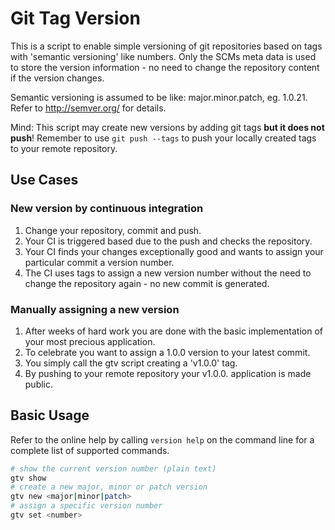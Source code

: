 Git Tag Version
===============
This is a script to enable simple versioning of git repositories based on tags with 'semantic versioning' like numbers. Only the SCMs meta data is used to store the version information - no need to change the repository content if the version changes.

Semantic versioning is assumed to be like: major.minor.patch, eg. 1.0.21. Refer to http://semver.org/ for details.

Mind: This script may create new versions by adding git tags **but it does not push**! Remember to use ```git push --tags``` to push your locally created tags to your remote repository. 

Use Cases
---------
### New version by continuous integration
1. Change your repository, commit and push.
1. Your CI is triggered based due to the push and checks the repository.
1. Your CI finds your changes exceptionally good and wants to assign your particular commit a version number.
1. The CI uses tags to assign a new version number without the need to change the repository again - no new commit is generated.

### Manually assigning a new version
1. After weeks of hard work you are done with the basic implementation of your most precious application.
1. To celebrate you want to assign a 1.0.0 version to your latest commit.
1. You simply call the gtv script creating a 'v1.0.0' tag.
1. By pushing to your remote repository your v1.0.0. application is made public.

Basic Usage
-----------
Refer to the online help by calling ```version help``` on the command line for a complete list of supported commands.

``` bash
# show the current version number (plain text)
gtv show
# create a new major, minor or patch version
gtv new <major|minor|patch>
# assign a specific version number
gtv set <number>
```
